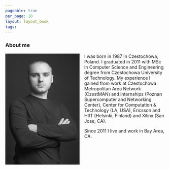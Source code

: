 ```yaml
---
pageable: true
per_page: 10
layout: layout_book
tags:
---
```


### About me

<img style="float: left; padding-right: 3%;" src="/img/small_IMG_1394.jpg">
<!--
<img style="float: left; padding-right: 3%;" src="/img/small_IMG_1405.jpg">
<img style="float: left; padding-right: 3%;" src="/img/small_IMG_1440.jpg">
<img style="float: left; padding-right: 3%;" src="/img/small_IMG_1428.jpg">
-->

I was born in 1987 in Czestochowa, Poland.
I graduated in 2011 with MSc in Computer Science and Engineering degree from
Czestochowa University of Technology.
My experience I gained from work at Czestochowa Metropolitan Area Network
(CzestMAN) and internships (Poznan Supercomputer and Networking Center),
Center for Computation & Technology (LA, USA), Ericsson and HIIT (Helsinki,
Finland) and Xilinx (San Jose, CA).

Since 2011 I live and work in Bay Area, CA.
